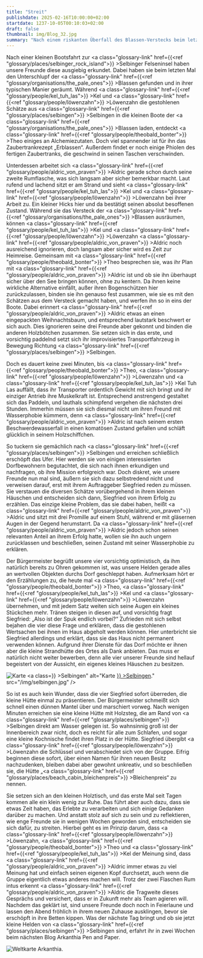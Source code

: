 ```yaml
---
title: "Streit"
publishdate: 2025-02-16T10:00:00+02:00
startdate: 1237-10-05T00:10:03+02:00
draft: false
thumbnail: img/Blog_32.jpg
summary: "Nach einem riskanten Überfall des Blassen-Verstecks beim letzten Mal kehren Kel, Löwenzahn, Theo und ein völlig betrunkener Aldric nach Selbingen zurück – mit jeder Menge Schätze im Gepäck! Doch statt Ruhe erwartet sie eine Überraschung: Eine eigene Strandhütte als Belohnung! Doch haben sich während des Kampfes um Selbingen einige Meinungsverschiedenheiten in unserer Gruppe aufgestaut. Können die vier wirklich als Team zusammenhalten, oder bricht hier die Gruppe auseinander? Finde es heraus im neuen Blogbeitrag zu Arkanthia Pen and Paper!"
---
```


Nach einer kleinen Bootsfahrt zur <a class="glossary-link" href={{<ref "glossary/places/selbinger_rock_island">}} >Selbinger Felseninsel</a> haben unsere Freunde diese ausgiebig erkundet. Dabei haben sie beim letzten Mal den Unterschlupf der <a class="glossary-link" href={{<ref "glossary/organisations/the_pale_ones">}} >Blassen</a> gefunden und in ihrer typischen Manier geräumt. Während <a class="glossary-link" href={{<ref "glossary/people/kel_tuh_las">}} >Kel</a> und <a class="glossary-link" href={{<ref "glossary/people/löwenzahn">}} >Löwenzahn</a> die gestohlenen Schätze aus <a class="glossary-link" href={{<ref "glossary/places/selbingen">}} >Selbingen</a> in die kleinen Boote der <a class="glossary-link" href={{<ref "glossary/organisations/the_pale_ones">}} >Blassen</a> laden, entdeckt <a class="glossary-link" href={{<ref "glossary/people/theobald_bonter">}} >Theo</a> einiges an Alchemiezutaten. Doch viel spannender ist für ihn das Zaubertrankrezept „Erblassen“. Außerdem findet er noch einige Phiolen des fertigen Zaubertranks, die geschwind in seinen Taschen verschwinden.

Unterdessen arbeitet sich <a class="glossary-link" href={{<ref "glossary/people/aldric_von_praven">}} >Aldric</a> gerade schon durch seine zweite Rumflasche, was sich langsam aber sicher bemerkbar macht. Laut rufend und lachend sitzt er am Strand und sieht <a class="glossary-link" href={{<ref "glossary/people/kel_tuh_las">}} >Kel</a> und <a class="glossary-link" href={{<ref "glossary/people/löwenzahn">}} >Löwenzahn</a> bei ihrer Arbeit zu. Ein kleiner Hicks hier und da bestätigt seinen absolut besoffenen Zustand. Während sie das Versteck der <a class="glossary-link" href={{<ref "glossary/organisations/the_pale_ones">}} >Blassen</a> ausräumen, können <a class="glossary-link" href={{<ref "glossary/people/kel_tuh_las">}} >Kel</a> und <a class="glossary-link" href={{<ref "glossary/people/löwenzahn">}} >Löwenzahn</a> <a class="glossary-link" href={{<ref "glossary/people/aldric_von_praven">}} >Aldric</a> noch ausreichend ignorieren, doch langsam aber sicher wird es Zeit zur Heimreise. Gemeinsam mit <a class="glossary-link" href={{<ref "glossary/people/theobald_bonter">}} >Theo</a> besprechen sie, was ihr Plan mit <a class="glossary-link" href={{<ref "glossary/people/aldric_von_praven">}} >Aldric</a> ist und ob sie ihn überhaupt sicher über den See bringen können, ohne zu kentern. Da ihnen keine wirkliche Alternative einfällt, außer ihren Bogenschützen hier zurückzulassen, binden sie ihn genauso fest zusammen, wie sie es mit den Schätzen aus dem Versteck gemacht haben, und werfen ihn so in eins der Boote. Dabei erinnert <a class="glossary-link" href={{<ref "glossary/people/aldric_von_praven">}} >Aldric</a> etwas an einen eingepackten Weihnachtsbaum, und entsprechend lautstark beschwert er sich auch. Dies ignorieren seine drei Freunde aber gekonnt und binden die anderen Holzbötchen zusammen. Sie setzen sich in das erste, und vorsichtig paddelnd setzt sich ihr improvisiertes Transportfahrzeug in Bewegung Richtung <a class="glossary-link" href={{<ref "glossary/places/selbingen">}} >Selbingen</a>.

Doch es dauert keine zwei Minuten, bis <a class="glossary-link" href={{<ref "glossary/people/theobald_bonter">}} >Theo</a>, <a class="glossary-link" href={{<ref "glossary/people/löwenzahn">}} >Löwenzahn</a> und <a class="glossary-link" href={{<ref "glossary/people/kel_tuh_las">}} >Kel Tuh Las</a> auffällt, dass ihr Transporter ordentlich Gewicht mit sich bringt und ihr einziger Antrieb ihre Muskelkraft ist. Entsprechend anstrengend gestaltet sich das Paddeln, und lauthals schimpfend vergehen die nächsten drei Stunden. Immerhin müssen sie sich diesmal nicht um ihren Freund mit Wasserphobie kümmern, denn <a class="glossary-link" href={{<ref "glossary/people/aldric_von_praven">}} >Aldric</a> ist nach seinem ersten Beschwerdewasserfall in einen komatösen Zustand gefallen und schläft glücklich in seinem Holzschiffchen.

So tuckern sie gemächlich nach <a class="glossary-link" href={{<ref "glossary/places/selbingen">}} >Selbingen</a> und erreichen schließlich erschöpft das Ufer. Hier werden sie von einigen interessierten Dorfbewohnern begutachtet, die sich nach ihnen erkundigen und nachfragen, ob ihre Mission erfolgreich war. Doch diskret, wie unsere Freunde nun mal sind, äußern sie sich dazu selbstredend nicht und verweisen darauf, erst mit ihrem Auftraggeber Siegfried reden zu müssen. Sie verstauen die diversen Schätze vorübergehend in ihrem kleinen Häuschen und entscheiden sich dann, Siegfried von ihrem Erfolg zu erzählen. Das einzige kleine Problem, das sie dabei haben, heißt <a class="glossary-link" href={{<ref "glossary/people/aldric_von_praven">}} >Aldric</a> und sitzt mit drei Promille auf einem Stuhl, während er mit gläsernen Augen in der Gegend herumstarrt. Da <a class="glossary-link" href={{<ref "glossary/people/aldric_von_praven">}} >Aldric</a> jedoch schon seinen relevanten Anteil an ihrem Erfolg hatte, wollen sie ihn auch ungern zurücklassen und beschließen, seinen Zustand mit seiner Wasserphobie zu erklären.

Der Bürgermeister begrüßt unsere vier vorsichtig optimistisch, da ihm natürlich bereits zu Ohren gekommen ist, was unsere Helden gerade alles an wertvollen Objekten durchs Dorf geschleppt haben. Aufmerksam hört er den Erzählungen zu, die heute mal <a class="glossary-link" href={{<ref "glossary/people/theobald_bonter">}} >Theo</a>, <a class="glossary-link" href={{<ref "glossary/people/kel_tuh_las">}} >Kel</a> und <a class="glossary-link" href={{<ref "glossary/people/löwenzahn">}} >Löwenzahn</a> übernehmen, und mit jedem Satz weiten sich seine Augen ein kleines Stückchen mehr. Tränen steigen in diesen auf, und vorsichtig fragt Siegfried: „Also ist der Spuk endlich vorbei?“ Zufrieden mit sich selbst bejahen die vier diese Frage und erklären, dass die gestohlenen Wertsachen bei ihnen im Haus abgeholt werden können. Hier unterbricht sie Siegfried allerdings und erklärt, dass sie das Haus nicht permanent verwenden können. Aufgrund ihrer Dienste für das Dorf möchte er ihnen aber die kleine Strandhütte des Ortes als Dank anbieten. Das muss er natürlich nicht weiter bewerben, denn alle vier unserer Freunde sind hellauf begeistert von der Aussicht, ein eigenes kleines Häuschen zu besitzen.

<div class="img-max center">
  <img class="img-fluid" title="Karte <a class="glossary-link" href={{<ref "glossary/places/selbingen">}} >Selbingen</a>" alt="Karte <a class="glossary-link" href={{<ref "glossary/places/selbingen">}} >Selbingen</a>." src="/img/selbingen.jpg" />
</div>

So ist es auch kein Wunder, dass die vier Siegfried sofort überreden, die kleine Hütte einmal zu präsentieren. Der Bürgermeister schmeißt sich schnell einen dünnen Mantel über und marschiert vorweg. Nach wenigen Minuten erreichen sie eine kleine Hütte mit Holzsteg, die am Rand von <a class="glossary-link" href={{<ref "glossary/places/selbingen">}} >Selbingen</a> direkt am Wasser gelegen ist. So wahnsinnig groß ist der Innenbereich zwar nicht, doch es reicht für alle zum Schlafen, und sogar eine kleine Kochnische findet ihren Platz in der Hütte. Siegfried übergibt <a class="glossary-link" href={{<ref "glossary/people/löwenzahn">}} >Löwenzahn</a> die Schlüssel und verabschiedet sich von der Gruppe. Eifrig beginnen diese sofort, über einen Namen für ihren neuen Besitz nachzudenken, bleiben dabei aber gewohnt unkreativ, und so beschließen sie, die Hütte „<a class="glossary-link" href={{<ref "glossary/places/beach_cabin_bleichenpreis">}} >Bleichenpreis</a>“ zu nennen.

Sie setzen sich an den kleinen Holztisch, und das erste Mal seit Tagen kommen alle ein klein wenig zur Ruhe. Das führt aber auch dazu, dass sie etwas Zeit haben, das Erlebte zu verarbeiten und sich einige Gedanken darüber zu machen. Und anstatt stolz auf sich zu sein und zu reflektieren, wie enge Freunde sie in wenigen Wochen geworden sind, entscheiden sie sich dafür, zu streiten. Hierbei geht es im Prinzip darum, dass <a class="glossary-link" href={{<ref "glossary/people/löwenzahn">}} >Löwenzahn</a>, <a class="glossary-link" href={{<ref "glossary/people/theobald_bonter">}} >Theo</a> und <a class="glossary-link" href={{<ref "glossary/people/kel_tuh_las">}} >Kel</a> der Meinung sind, dass <a class="glossary-link" href={{<ref "glossary/people/aldric_von_praven">}} >Aldric</a> immer etwas zu viel Meinung hat und einfach seinen eigenen Kopf durchsetzt, auch wenn die Gruppe eigentlich etwas anderes machen will. Trotz der zwei Flaschen Rum intus erkennt <a class="glossary-link" href={{<ref "glossary/people/aldric_von_praven">}} >Aldric</a> die Tragweite dieses Gesprächs und versichert, dass er in Zukunft mehr als Team agieren will. Nachdem das geklärt ist, sind unsere Freunde doch noch in Feierlaune und lassen den Abend fröhlich in ihrem neuen Zuhause ausklingen, bevor sie erschöpft in ihre Betten kippen. Was der nächste Tag bringt und ob sie jetzt kleine Helden von <a class="glossary-link" href={{<ref "glossary/places/selbingen">}} >Selbingen</a> sind, erfahrt ihr in zwei Wochen beim nächsten Blog Arkanthia Pen and Paper.

<div class="img-max center">
  <img class="img-fluid" title="Weltkarte Arkanthia" alt="Weltkarte Arkanthia." src="/img/Arkanthia_Full_Map_Selbingen_Felseninsel.jpg" />
</div>
